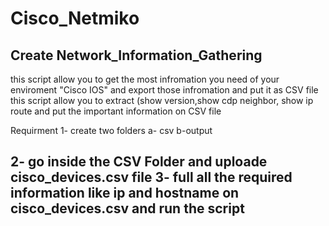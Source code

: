# Cisco_Netmiko

## Create Network_Information_Gathering

this script allow you to get the most infromation you need of your enviroment "Cisco IOS" and export those infromation and put it as CSV file 
this script allow you to extract (show version,show cdp neighbor, show ip route and put the important information on CSV file

Requirment 
1- create two folders 
   a- csv
   b-output

2- go inside the CSV Folder and uploade cisco_devices.csv file 
3- full all the required information like ip and hostname on cisco_devices.csv and run the script
-------------------------------------------------------------------------------------------------------------------------------------------
